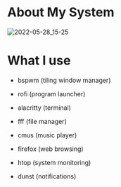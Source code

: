 
# About My System <a name="About"></a>

![2022-05-28_15-25](https://user-images.githubusercontent.com/95656575/170827532-029db49a-ae03-4c05-8868-1a0ec9405697.png)

# What I use

- bspwm (tiling window manager)
  
- rofi (program launcher)
  
- alacritty (terminal)
  
- fff (file manager)
  
- cmus (music player)
  
- firefox (web browsing)
  
- htop (system monitoring)
  
- dunst (notifications)
